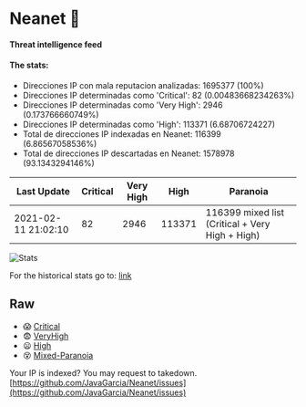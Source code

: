 # Neanet :hocho:
#### Threat intelligence feed
#### The stats:

- Direcciones IP con mala reputacion analizadas: 1695377 (100%)
- Direcciones IP determinadas como 'Critical':  82 (0.00483668234263%)
- Direcciones IP determinadas como 'Very High':  2946 (0.173766660749%)
- Direcciones IP determinadas como 'High':  113371 (6.68706724227)
- Total de direcciones IP indexadas en Neanet:  116399 (6.86567058536%)
- Total de direcciones IP descartadas en Neanet:  1578978 (93.1343294146%)

| Last Update | Critical | Very High | High | Paranoia |
| --- | --- | --- | --- | --- |
| 2021-02-11 21:02:10 | 82 | 2946 | 113371 | 116399 mixed list (Critical + Very High + High)|

![Stats](https://docs.google.com/spreadsheets/d/e/2PACX-1vSnaNMIXVabIpDJjufMlzH7poXnshF3mgd8Is1g9ytUEzVsP5my4Trn8f-xkoLLQ38xpL3HtmUexLo6/pubchart?oid=501124687&format=image)

For the historical stats go to: [link](/stats.csv)
## Raw
- :scream: [Critical](https://raw.githubusercontent.com/JavaGarcia/Neanet/master/blacklists/neanet_critical.txt)
- :fearful: [VeryHigh](https://raw.githubusercontent.com/JavaGarcia/Neanet/master/blacklists/neanet_veryHigh.txtt)
- :frowning: [High](https://raw.githubusercontent.com/JavaGarcia/Neanet/master/blacklists/neanet_high.txt)
- :dizzy_face: [Mixed-Paranoia](https://raw.githubusercontent.com/JavaGarcia/Neanet/master/blacklists/neanet_all.txt)


Your IP is indexed? You may request to takedown. [https://github.com/JavaGarcia/Neanet/issues](https://github.com/JavaGarcia/Neanet/issues)


































































































































































































































































































































































































































































































































































































































































































































































































































































































































































































































































































































































































































































































































































































































































































































































































































































































































































































































































































































































































































































































































































































































































































































































































































































































































































































































































































































































































































































































































































































































































































































































































































































































































































































































































































































































































































































































































































































































































































































































































































































































































































































































































































